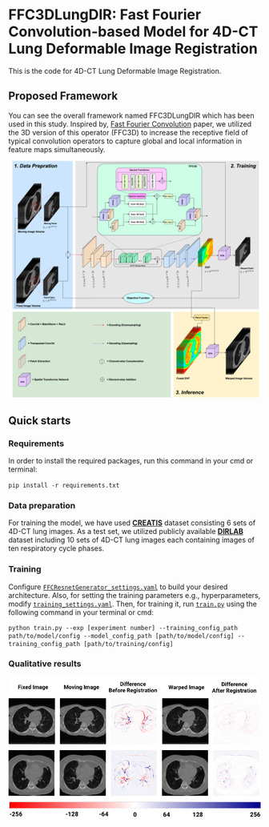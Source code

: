 # FFC3DLungDIR: Fast Fourier Convolution-based Model for 4D-CT Lung Deformable Image Registration

This is the code for 4D-CT Lung Deformable Image Registration.

## Proposed Framework

You can see the overall framework named FFC3DLungDIR which has been used in this study. Inspired by, [Fast Fourier Convolution](https://papers.nips.cc/paper/2020/hash/2fd5d41ec6cfab47e32164d5624269b1-Abstract.html) paper, we utilized the 3D version of this operator (FFC3D) to increase the receptive field of typical convolution operators to capture global and local information in feature maps simultaneously.

<p align="center">
  <img src="https://github.com/mohammadhashemii/FFC3DLungDIR/blob/main/documents/FFC3DLungDIR_framework.png">	
</p>

## Quick starts

### Requirements

In order to install the required packages, run this command in your cmd or terminal:

`pip install -r requirements.txt`

### Data preparation

For training the model, we have used [**CREATIS**](https://www.creatis.insa-lyon.fr/rio/popi-model) dataset consisting 6 sets of 4D-CT lung images. As a test set, we utilized publicly available [**DIRLAB**](http://www.dir-lab.com/) dataset including 10 sets of 4D-CT lung images each containing images of ten respiratory cycle phases.

### Training

Configure [`FFCResnetGenerator_settings.yaml`](https://github.com/mohammadhashemii/FFC3DLungDIR/blob/main/configs/FFCResnetGenerator_settings.yaml) to build your desired architecture. Also, for setting the training parameters e.g., hyperparameters, modify [`training_settings.yaml`](https://github.com/mohammadhashemii/FFC3DLungDIR/blob/main/configs/training_settings.yaml). Then, for training it, run [`train.py`](https://github.com/mohammadhashemii/FFC3DLungDIR/blob/main/train.py) using the following command in your terminal or cmd:

```
python train.py --exp [experiment number] --training_config_path path/to/model/config --model_config_path [path/to/model/config] --training_config_path [path/to/training/config]
```

### Qualitative results

<p align="center">
  <img src="https://github.com/mohammadhashemii/FFC3DLungDIR/blob/main/documents/intensity_difference.png">	
</p>
